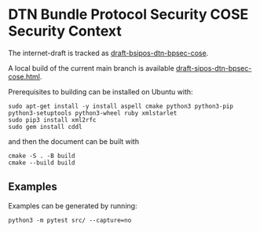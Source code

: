 # DTN Bundle Protocol Security COSE Security Context

The internet-draft is tracked as [draft-bsipos-dtn-bpsec-cose](https://datatracker.ietf.org/doc/draft-bsipos-dtn-bpsec-cose/).

A local build of the current main branch is available [draft-sipos-dtn-bpsec-cose.html](https://briansipos.github.io/dtn-bpsec-cose/draft-sipos-dtn-bpsec-cose.html).

Prerequisites to building can be installed on Ubuntu with:
```
sudo apt-get install -y install aspell cmake python3 python3-pip python3-setuptools python3-wheel ruby xmlstarlet
sudo pip3 install xml2rfc
sudo gem install cddl
```
and then the document can be built with
```
cmake -S . -B build
cmake --build build
```

## Examples

Examples can be generated by running:
```
python3 -m pytest src/ --capture=no
```

